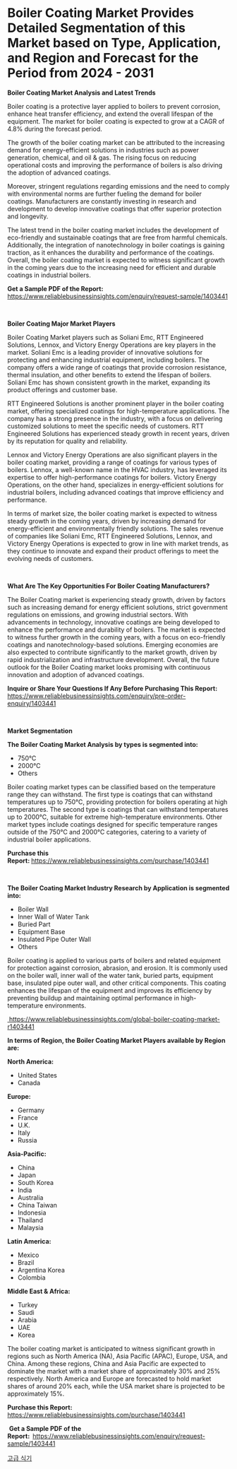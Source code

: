<p><h1>Boiler Coating Market Provides Detailed Segmentation of this Market based on Type, Application, and Region and Forecast for the Period from 2024 - 2031</h1></p><p><strong>Boiler Coating Market Analysis and Latest Trends</strong></p>
<p><p>Boiler coating is a protective layer applied to boilers to prevent corrosion, enhance heat transfer efficiency, and extend the overall lifespan of the equipment. The market for boiler coating is expected to grow at a CAGR of 4.8% during the forecast period. </p><p>The growth of the boiler coating market can be attributed to the increasing demand for energy-efficient solutions in industries such as power generation, chemical, and oil & gas. The rising focus on reducing operational costs and improving the performance of boilers is also driving the adoption of advanced coatings. </p><p>Moreover, stringent regulations regarding emissions and the need to comply with environmental norms are further fueling the demand for boiler coatings. Manufacturers are constantly investing in research and development to develop innovative coatings that offer superior protection and longevity.</p><p>The latest trend in the boiler coating market includes the development of eco-friendly and sustainable coatings that are free from harmful chemicals. Additionally, the integration of nanotechnology in boiler coatings is gaining traction, as it enhances the durability and performance of the coatings. Overall, the boiler coating market is expected to witness significant growth in the coming years due to the increasing need for efficient and durable coatings in industrial boilers.</p></p>
<p><strong>Get a Sample PDF of the Report:&nbsp;</strong> <a href="https://www.reliablebusinessinsights.com/enquiry/request-sample/1403441">https://www.reliablebusinessinsights.com/enquiry/request-sample/1403441</a></p>
<p>&nbsp;</p>
<p><strong>Boiler Coating Major Market Players</strong></p>
<p><p>Boiler Coating Market players such as Soliani Emc, RTT Engineered Solutions, Lennox, and Victory Energy Operations are key players in the market. Soliani Emc is a leading provider of innovative solutions for protecting and enhancing industrial equipment, including boilers. The company offers a wide range of coatings that provide corrosion resistance, thermal insulation, and other benefits to extend the lifespan of boilers. Soliani Emc has shown consistent growth in the market, expanding its product offerings and customer base.</p><p>RTT Engineered Solutions is another prominent player in the boiler coating market, offering specialized coatings for high-temperature applications. The company has a strong presence in the industry, with a focus on delivering customized solutions to meet the specific needs of customers. RTT Engineered Solutions has experienced steady growth in recent years, driven by its reputation for quality and reliability.</p><p>Lennox and Victory Energy Operations are also significant players in the boiler coating market, providing a range of coatings for various types of boilers. Lennox, a well-known name in the HVAC industry, has leveraged its expertise to offer high-performance coatings for boilers. Victory Energy Operations, on the other hand, specializes in energy-efficient solutions for industrial boilers, including advanced coatings that improve efficiency and performance.</p><p>In terms of market size, the boiler coating market is expected to witness steady growth in the coming years, driven by increasing demand for energy-efficient and environmentally friendly solutions. The sales revenue of companies like Soliani Emc, RTT Engineered Solutions, Lennox, and Victory Energy Operations is expected to grow in line with market trends, as they continue to innovate and expand their product offerings to meet the evolving needs of customers.</p></p>
<p>&nbsp;</p>
<p><strong>What Are The Key Opportunities For Boiler Coating Manufacturers?</strong></p>
<p><p>The Boiler Coating market is experiencing steady growth, driven by factors such as increasing demand for energy efficient solutions, strict government regulations on emissions, and growing industrial sectors. With advancements in technology, innovative coatings are being developed to enhance the performance and durability of boilers. The market is expected to witness further growth in the coming years, with a focus on eco-friendly coatings and nanotechnology-based solutions. Emerging economies are also expected to contribute significantly to the market growth, driven by rapid industrialization and infrastructure development. Overall, the future outlook for the Boiler Coating market looks promising with continuous innovation and adoption of advanced coatings.</p></p>
<p><strong>Inquire or Share Your Questions If Any Before Purchasing This Report:</strong> <a href="https://www.reliablebusinessinsights.com/enquiry/pre-order-enquiry/1403441">https://www.reliablebusinessinsights.com/enquiry/pre-order-enquiry/1403441</a></p>
<p>&nbsp;</p>
<p><strong>Market Segmentation</strong></p>
<p><strong>The Boiler Coating Market Analysis by types is segmented into:</strong></p>
<p><ul><li>750℃</li><li>2000℃</li><li>Others</li></ul></p>
<p><p>Boiler coating market types can be classified based on the temperature range they can withstand. The first type is coatings that can withstand temperatures up to 750℃, providing protection for boilers operating at high temperatures. The second type is coatings that can withstand temperatures up to 2000℃, suitable for extreme high-temperature environments. Other market types include coatings designed for specific temperature ranges outside of the 750℃ and 2000℃ categories, catering to a variety of industrial boiler applications.</p></p>
<p><strong>Purchase this Report:&nbsp;</strong><a href="https://www.reliablebusinessinsights.com/purchase/1403441">https://www.reliablebusinessinsights.com/purchase/1403441</a></p>
<p>&nbsp;</p>
<p><strong>The Boiler Coating Market Industry Research by Application is segmented into:</strong></p>
<p><ul><li>Boiler Wall</li><li>Inner Wall of Water Tank</li><li>Buried Part</li><li>Equipment Base</li><li>Insulated Pipe Outer Wall</li><li>Others</li></ul></p>
<p><p>Boiler coating is applied to various parts of boilers and related equipment for protection against corrosion, abrasion, and erosion. It is commonly used on the boiler wall, inner wall of the water tank, buried parts, equipment base, insulated pipe outer wall, and other critical components. This coating enhances the lifespan of the equipment and improves its efficiency by preventing buildup and maintaining optimal performance in high-temperature environments.</p></p>
<p><a href="https://www.reliablebusinessinsights.com/global-boiler-coating-market-r1403441">&nbsp;https://www.reliablebusinessinsights.com/global-boiler-coating-market-r1403441</a></p>
<p><strong>In terms of Region, the Boiler Coating Market Players available by Region are:</strong></p>
<p>
    <p> <strong> North America: </strong>
        <ul>
            <li>United States</li>
            <li>Canada</li>
        </ul>
        </p> 
    <p> <strong> Europe: </strong>
        <ul>
            <li>Germany</li>
            <li>France</li>
            <li>U.K.</li>
            <li>Italy</li>
            <li>Russia</li>
        </ul>
        </p> 
    <p> <strong> Asia-Pacific: </strong>
        <ul>
            <li>China</li>
            <li>Japan</li>
            <li>South Korea</li>
            <li>India</li>
            <li>Australia</li>
            <li>China Taiwan</li>
            <li>Indonesia</li>
            <li>Thailand</li>
            <li>Malaysia</li>
        </ul>
        </p> 
    <p> <strong> Latin America: </strong>
        <ul>
            <li>Mexico</li>
            <li>Brazil</li>
            <li>Argentina Korea</li>
            <li>Colombia</li>
        </ul>
        </p> 
    <p> <strong> Middle East & Africa: </strong>
        <ul>
            <li>Turkey</li>
            <li>Saudi</li>
            <li>Arabia</li>
            <li>UAE</li>
            <li>Korea</li>
        </ul>
    </p>
    </p>
<p><p>The boiler coating market is anticipated to witness significant growth in regions such as North America (NA), Asia Pacific (APAC), Europe, USA, and China. Among these regions, China and Asia Pacific are expected to dominate the market with a market share of approximately 30% and 25% respectively. North America and Europe are forecasted to hold market shares of around 20% each, while the USA market share is projected to be approximately 15%.</p></p>
<p><strong>Purchase this Report: </strong><a href="https://www.reliablebusinessinsights.com/purchase/1403441">https://www.reliablebusinessinsights.com/purchase/1403441</a></p>
<p>&nbsp;<strong>Get a Sample PDF of the Report:&nbsp;&nbsp;</strong><a href="https://www.reliablebusinessinsights.com/enquiry/request-sample/1403441">https://www.reliablebusinessinsights.com/enquiry/request-sample/1403441</a></p>
<p><strong></strong></p>
<p><p><a href="https://github.com/vss5505pa7z1p/Market-Research-Report-List-3/blob/main/52766771008.md">고급 식기</a></p></p>